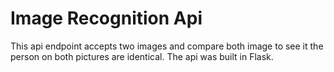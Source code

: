 # Image Recognition Api
This api endpoint accepts two images and compare both image to see it the person on both pictures are identical.
The api was built in Flask.

